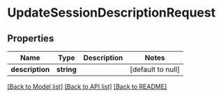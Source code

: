 # UpdateSessionDescriptionRequest

## Properties
Name | Type | Description | Notes
------------ | ------------- | ------------- | -------------
**description** | **string** |  | [default to null]

[[Back to Model list]](../README.md#documentation-for-models) [[Back to API list]](../README.md#documentation-for-api-endpoints) [[Back to README]](../README.md)


